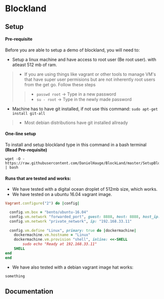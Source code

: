 # Blockland

## Setup
#### Pre-requisite
Before you are able to setup a demo of blockland, you will need to: 
- Setup a linux machine and have access to root user (Be root user). with atleast 512 mb of ram.
>- If you are using things like vagrant or other tools to manage VM's that have super user permisions but are not inherently root users from the get go. Follow these steps
>>- ```passwd root``` -> Type in a new password
>>- ```su - root``` -> Type in the newly made password
- Machine has to have git installed, if not use this command: ```sudo apt-get install git-all```
>- Most debian distributions have git installed allready

#### One-line setup
To install and setup blockland type in this command in a bash terminal **(Read Pre-requisite)**
```
wget -O - https://raw.githubusercontent.com/DanielHauge/BlockLand/master/SetupBlockLand.sh | bash
```

#### Runs that are tested and works:
- We have tested with a digital ocean droplet of 512mb size, which works.
- We have tested on a ubuntu 16.04 vagrant image.
```ruby
Vagrant.configure("2") do |config|

  config.vm.box = "bento/ubuntu-16.04"
  config.vm.network "forwarded_port", guest: 8888, host: 8888, host_ip: "127.0.0.1"
  config.vm.network "private_network", ip: "192.168.33.11"
  
  config.vm.define "Linux", primary: true do |dockermachine|
	dockermachine.vm.hostname = "Linux"
	dockermachine.vm.provision "shell", inline: <<-SHELL
		sudo echo "Ready at 192.168.33.11"
	SHELL
end
end
```
- We have also tested with a debian vagrant image hat works:
```ruby
something
```

## Documentation
